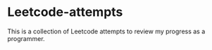 # Leetcode-attempts
This is a collection of Leetcode attempts to review my progress as a programmer.
